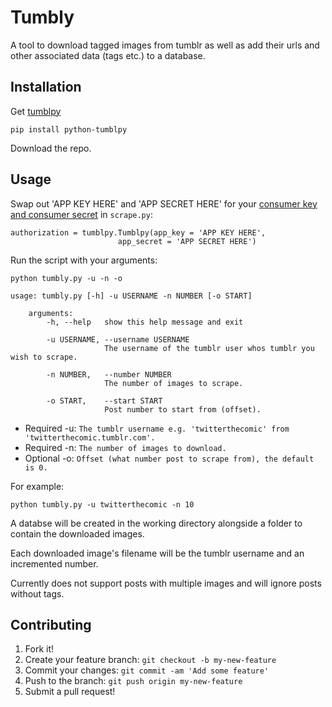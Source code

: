 # Tumbly

A tool to download tagged images from tumblr as well as add their urls and other associated data (tags etc.) to a database.

## Installation

Get [tumblpy](https://github.com/michaelhelmick/python-tumblpy)

    pip install python-tumblpy

Download the repo.

## Usage


Swap out 'APP KEY HERE' and 'APP SECRET HERE' for your [consumer key and consumer secret](https://www.tumblr.com/docs/en/api/v2) in ```scrape.py```:

    authorization = tumblpy.Tumblpy(app_key = 'APP KEY HERE',
					    	app_secret = 'APP SECRET HERE')


Run the script with your arguments:

    python tumbly.py -u -n -o
    
    usage: tumbly.py [-h] -u USERNAME -n NUMBER [-o START]

        arguments:
            -h, --help   show this help message and exit
        
            -u USERNAME, --username USERNAME
                         The username of the tumblr user whos tumblr you wish to scrape.
                     
            -n NUMBER,   --number NUMBER
                         The number of images to scrape.
                     
            -o START,    --start START
                         Post number to start from (offset).
		
- Required -u: ```The tumblr username e.g. 'twitterthecomic' from 'twitterthecomic.tumblr.com'.```
- Required -n: ```The number of images to download.```
- Optional -o: ```Offset (what number post to scrape from), the default is 0.```


For example:

    python tumbly.py -u twitterthecomic -n 10

A databse will be created in the working directory alongside a folder to contain the downloaded images.

Each downloaded image's filename will be the tumblr username and an incremented number.

Currently does not support posts with multiple images and will ignore posts without tags.
		
## Contributing
1. Fork it!
2. Create your feature branch: `git checkout -b my-new-feature`
3. Commit your changes: `git commit -am 'Add some feature'`
4. Push to the branch: `git push origin my-new-feature`
5. Submit a pull request!


